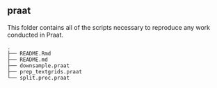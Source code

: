 
## praat

This folder contains all of the scripts necessary to reproduce any work
conducted in Praat.

    .
    ├── README.Rmd
    ├── README.md
    ├── downsample.praat
    ├── prep_textgrids.praat
    └── split.proc.praat

